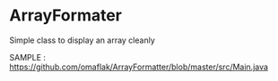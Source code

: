 # ArrayFormater
Simple class to display an array cleanly

SAMPLE : https://github.com/omaflak/ArrayFormatter/blob/master/src/Main.java
